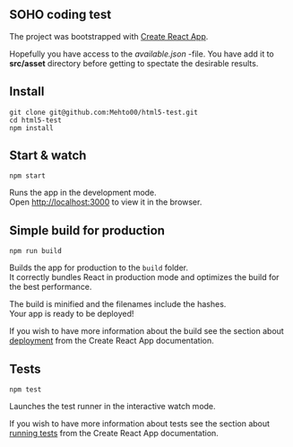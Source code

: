 ## SOHO coding test

The project was bootstrapped with [Create React App](https://github.com/facebook/create-react-app).

Hopefully you have access to the *available.json* -file. You have add it to **src/asset** directory before getting to spectate the desirable results.

## Install

    git clone git@github.com:Mehto00/html5-test.git
    cd html5-test
    npm install

## Start & watch

    npm start

Runs the app in the development mode.<br>
Open [http://localhost:3000](http://localhost:3000) to view it in the browser.

## Simple build for production

    npm run build

Builds the app for production to the `build` folder.<br>
It correctly bundles React in production mode and optimizes the build for the best performance.

The build is minified and the filenames include the hashes.<br>
Your app is ready to be deployed!

If you wish to have more information about the build see the section about [deployment](https://facebook.github.io/create-react-app/docs/deployment) from the Create React App documentation.

## Tests 

    npm test

Launches the test runner in the interactive watch mode.

If you wish to have more information about tests see the section about [running tests](https://facebook.github.io/create-react-app/docs/running-tests) from the Create React App documentation.
